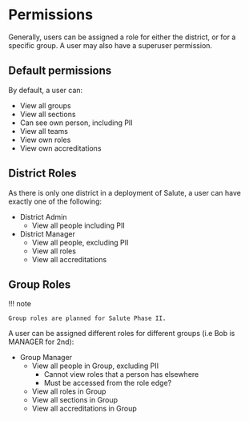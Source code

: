 # Permissions

Generally, users can be assigned a role for either the district, or for a specific group. A user may also have a superuser permission.

## Default permissions

By default, a user can:

* View all groups
* View all sections
* Can see own person, including PII
* View all teams
* View own roles
* View own accreditations

## District Roles

As there is only one district in a deployment of Salute, a user can have exactly one of the following:

* District Admin
    * View all people including PII
* District Manager
    * View all people, excluding PII
    * View all roles
    * View all accreditations


## Group Roles

!!! note

    Group roles are planned for Salute Phase II.

A user can be assigned different roles for different groups (i.e Bob is MANAGER for 2nd):

* Group Manager
    * View all people in Group, excluding PII
        * Cannot view roles that a person has elsewhere
        * Must be accessed from the role edge?
    * View all roles in Group
    * View all sections in Group
    * View all accreditations in Group